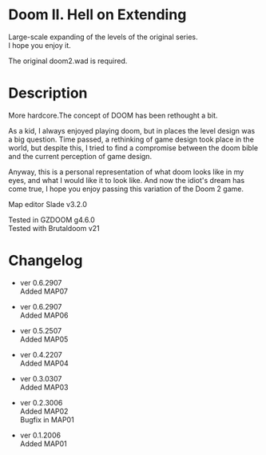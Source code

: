 # Doom II. Hell on Extending

Large-scale expanding of the levels of the original series.  
I hope you enjoy it.

The original doom2.wad is required. 

# Description
More hardcore.The concept of DOOM has been rethought a bit.

As a kid, I always enjoyed playing doom, but in places the level design was a big question. Time passed, a rethinking of game design took place in the world, but despite this, I tried to find a compromise between the doom bible and the current perception of game design.

Anyway, this is a personal representation of what doom looks like in my eyes, and what I would like it to look like. And now the idiot's dream has come true, I hope you enjoy passing this variation of the Doom 2 game.

Map editor Slade v3.2.0

Tested in GZDOOM g4.6.0  
Tested with Brutaldoom v21

# Changelog
* ver 0.6.2907  
Added MAP07

* ver 0.6.2907  
Added MAP06

* ver 0.5.2507  
Added MAP05

* ver 0.4.2207  
Added MAP04

* ver 0.3.0307  
Added MAP03

* ver 0.2.3006  
Added MAP02  
Bugfix in MAP01

* ver 0.1.2006  
Added MAP01
